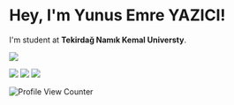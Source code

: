 

# Hey, I'm Yunus Emre YAZICI! 
I'm student at **Tekirdağ Namık Kemal Universty**. 


<img align='center' src="https://github-readme-stats-cpg5a2xft-oilseed-pandora0z-icloudcom.vercel.app/api?username=yunusemreyazici&show_icons=true&theme=dark">


[![](https://img.shields.io/twitter/follow/inviteddie?style=social)](https://www.twitter.com/inviteddie)
[![](https://img.shields.io/github/followers/yunusemreyazici?style=social)](https://www.github.com/yunusemreyazici)
<a href="https://www.linkedin.com/in/yunusemreyazici" target="_blank"><img alt=" " src="https://img.shields.io/badge/LinkedIn-blue?style=flat&logo=linkedin"></a>

![Profile View Counter](https://komarev.com/ghpvc/?username=yunusemreyazici)
